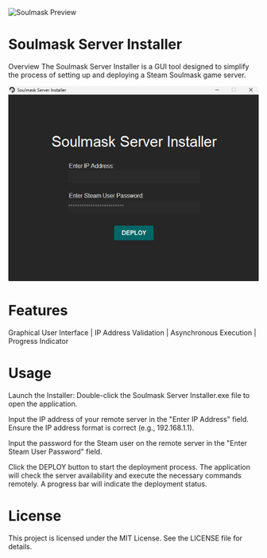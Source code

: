 ![Soulmask Preview](Assets/ico.ico)
# Soulmask Server Installer
Overview
The Soulmask Server Installer is a GUI tool designed to simplify the process of setting up and deploying a Steam Soulmask game server.

![Soulmask Preview](Assets/preview.png)

# Features
Graphical User Interface | IP Address Validation | Asynchronous Execution | Progress Indicator

# Usage
Launch the Installer: Double-click the Soulmask Server Installer.exe file to open the application.

Input the IP address of your remote server in the "Enter IP Address" field.
Ensure the IP address format is correct (e.g., 192.168.1.1).

Input the password for the Steam user on the remote server in the "Enter Steam User Password" field.

Click the DEPLOY button to start the deployment process.
The application will check the server availability and execute the necessary commands remotely.
A progress bar will indicate the deployment status.

# License
This project is licensed under the MIT License. See the LICENSE file for details.






